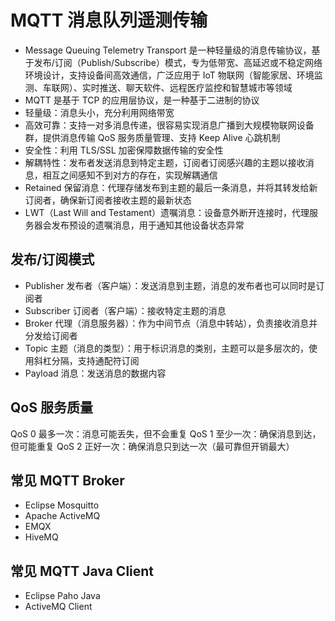 # MQTT 消息队列遥测传输
- Message Queuing Telemetry Transport 是一种轻量级的消息传输协议，基于发布/订阅（Publish/Subscribe）模式，专为低带宽、高延迟或不稳定网络环境设计，支持设备间高效通信，广泛应用于 IoT 物联网（智能家居、环境监测、车联网）、实时推送、聊天软件、远程医疗监控和智慧城市等领域
- MQTT 是基于 TCP 的应用层协议，是一种基于二进制的协议
- 轻量级：消息头小，充分利用网络带宽
- 高效可靠：支持一对多消息传递，很容易实现消息广播到大规模物联网设备群，提供消息传输 QoS 服务质量管理、支持 Keep Alive 心跳机制
- 安全性：利用 TLS/SSL 加密保障数据传输的安全性
- 解耦特性：发布者发送消息到特定主题，订阅者订阅感兴趣的主题以接收消息，相互之间感知不到对方的存在，实现解耦通信
- Retained 保留消息：代理存储发布到主题的最后一条消息，并将其转发给新订阅者，确保新订阅者接收主题的最新状态
- LWT（Last Will and Testament）遗嘱消息：设备意外断开连接时，代理服务器会发布预设的遗嘱消息，用于通知其他设备状态异常

## 发布/订阅模式
- Publisher 发布者（客户端）：发送消息到主题，消息的发布者也可以同时是订阅者
- Subscriber 订阅者（客户端）：接收特定主题的消息
- Broker 代理（消息服务器）：作为中间节点（消息中转站），负责接收消息并分发给订阅者
- Topic 主题（消息的类型）：用于标识消息的类别，主题可以是多层次的，使用斜杠分隔，支持通配符订阅
- Payload 消息：发送消息的数据内容

## QoS 服务质量
QoS 0 最多一次：消息可能丢失，但不会重复
QoS 1 至少一次：确保消息到达，但可能重复
QoS 2 正好一次：确保消息只到达一次（最可靠但开销最大）

## 常见 MQTT Broker
- Eclipse Mosquitto
- Apache ActiveMQ
- EMQX
- HiveMQ

## 常见 MQTT Java Client
- Eclipse Paho Java
- ActiveMQ Client